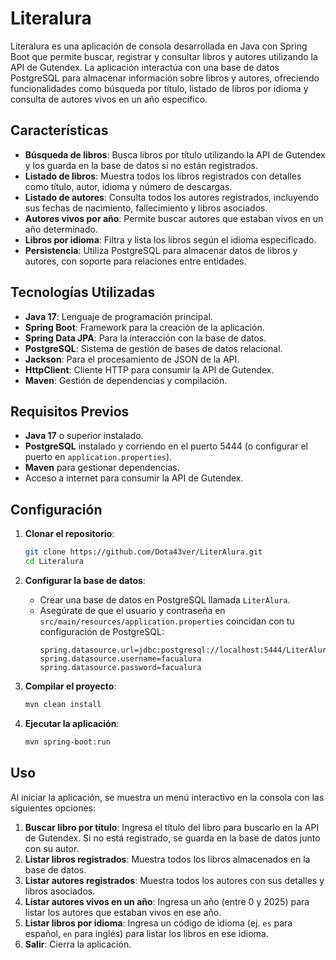 # Literalura

Literalura es una aplicación de consola desarrollada en Java con Spring Boot que permite buscar, registrar y consultar libros y autores utilizando la API de Gutendex. La aplicación interactúa con una base de datos PostgreSQL para almacenar información sobre libros y autores, ofreciendo funcionalidades como búsqueda por título, listado de libros por idioma y consulta de autores vivos en un año específico.

## Características

- **Búsqueda de libros**: Busca libros por título utilizando la API de Gutendex y los guarda en la base de datos si no están registrados.
- **Listado de libros**: Muestra todos los libros registrados con detalles como título, autor, idioma y número de descargas.
- **Listado de autores**: Consulta todos los autores registrados, incluyendo sus fechas de nacimiento, fallecimiento y libros asociados.
- **Autores vivos por año**: Permite buscar autores que estaban vivos en un año determinado.
- **Libros por idioma**: Filtra y lista los libros según el idioma especificado.
- **Persistencia**: Utiliza PostgreSQL para almacenar datos de libros y autores, con soporte para relaciones entre entidades.

## Tecnologías Utilizadas

- **Java 17**: Lenguaje de programación principal.
- **Spring Boot**: Framework para la creación de la aplicación.
- **Spring Data JPA**: Para la interacción con la base de datos.
- **PostgreSQL**: Sistema de gestión de bases de datos relacional.
- **Jackson**: Para el procesamiento de JSON de la API.
- **HttpClient**: Cliente HTTP para consumir la API de Gutendex.
- **Maven**: Gestión de dependencias y compilación.

## Requisitos Previos

- **Java 17** o superior instalado.
- **PostgreSQL** instalado y corriendo en el puerto 5444 (o configurar el puerto en `application.properties`).
- **Maven** para gestionar dependencias.
- Acceso a internet para consumir la API de Gutendex.

## Configuración

1. **Clonar el repositorio**:
   ```bash
   git clone https://github.com/Dota43ver/LiterAlura.git
   cd Literalura
   ```

2. **Configurar la base de datos**:
   - Crear una base de datos en PostgreSQL llamada `LiterAlura`.
   - Asegúrate de que el usuario y contraseña en `src/main/resources/application.properties` coincidan con tu configuración de PostgreSQL:
     ```properties
     spring.datasource.url=jdbc:postgresql://localhost:5444/LiterAlura
     spring.datasource.username=facualura
     spring.datasource.password=facualura
     ```

3. **Compilar el proyecto**:
   ```bash
   mvn clean install
   ```

4. **Ejecutar la aplicación**:
   ```bash
   mvn spring-boot:run
   ```

## Uso

Al iniciar la aplicación, se muestra un menú interactivo en la consola con las siguientes opciones:

1. **Buscar libro por título**: Ingresa el título del libro para buscarlo en la API de Gutendex. Si no está registrado, se guarda en la base de datos junto con su autor.
2. **Listar libros registrados**: Muestra todos los libros almacenados en la base de datos.
3. **Listar autores registrados**: Muestra todos los autores con sus detalles y libros asociados.
4. **Listar autores vivos en un año**: Ingresa un año (entre 0 y 2025) para listar los autores que estaban vivos en ese año.
5. **Listar libros por idioma**: Ingresa un código de idioma (ej. `es` para español, `en` para inglés) para listar los libros en ese idioma.
0. **Salir**: Cierra la aplicación.



